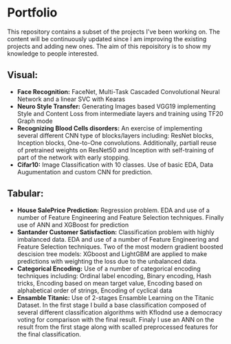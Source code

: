 # Portfolio
This repository contains a subset of the projects I've been working on. 
The content will be continuously updated since I am improving the existing projects and adding new ones.
The aim of this repoisitory is to show my knowledge to people interested.

## Visual:
* **Face Recognition:** FaceNet, Multi-Task Cascaded Convolutional Neural Network and a linear SVC with Kearas
* **Neuro Style Transfer:** Generating Images based VGG19 implementing Style and Content Loss from intermediate layers and training using TF20 Graph mode
* **Recognizing Blood Cells disorders:** An exercise of implementing several different CNN type of blocks/layers including: ResNet blocks, Inception blocks, One-to-One convolutions. Additionally, partiall reuse of pretrained weights on ResNet50 and Inception with self-training of part of the network with early stopping.
* **Cifar10:** Image Classification with 10 classes. Use of basic EDA, Data Augumentation and custom CNN for prediction.
## Tabular:
* **House SalePrice Prediction:** Regression problem. EDA and use of a number of Feature Engineering and Feature Selection techniques. Finally use of ANN and XGBoost for prediction
* **Santander Customer Satisfaction:** Classification problem with highly imbalanced data. EDA and use of a number of Feature Engineering and Feature Selection techniques. Two of the most modern gradient boosted descision tree models: XGboost and LightGBM are applied to make predictions with weighting the loss due to the unbalanced data.
* **Categorical Encoding:** Use of a number of categorical encoding techniques including: Ordinal label encoding, Binary encoding, Hash tricks, Encoding based on mean target value, Encoding based on alphabetical order of strings, Encoding of cyclical data
* **Ensamble Titanic:** Use of 2-stages Ensamble Learning on the Titanic Dataset. In the first stage I build a base classification composed of several different classification algorithms with Kflodnd use a democracy voting for comparison with the final result. Finaly I use an ANN on the result from the first stage along with scalled preprocessed features for the final classification.

